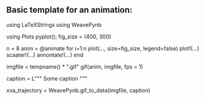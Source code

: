 ## Basic template for an animation:


using LaTeXStrings
using WeavePynb

using Plots
pyplot(); fig_size = (400, 300) 


n = 8
anim = @animate for i=1:n
  plot(..., size=fig_size, legend=false)
  plot!(...)
  scaater!(...)
  annontate!(...)
end

imgfile = tempname() * ".gif"
gif(anim, imgfile, fps = 1)

caption = L"""
Some caption
"""

xva_trajectory =  WeavePynb.gif_to_data(imgfile, caption)
